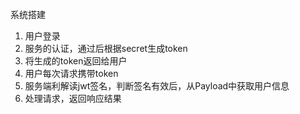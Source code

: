 系统搭建
1. 用户登录
2. 服务的认证，通过后根据secret生成token
3. 将生成的token返回给用户
4. 用户每次请求携带token
5. 服务端利解读jwt签名，判断签名有效后，从Payload中获取用户信息
6. 处理请求，返回响应结果